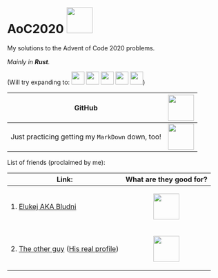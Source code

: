 # AoC2020 <img src="https://rustacean.net/assets/rustacean-flat-happy.png" width="60" height="auto">


My solutions to the Advent of Code 2020 problems.

*Mainly in **Rust**.*
<img src="https://upload.wikimedia.org/wikipedia/commons/thumb/d/d5/Rust_programming_language_black_logo.svg/1024px-Rust_programming_language_black_logo.svg.png" height="15" width="auto">

(Will try expanding to: 
<img src="https://upload.wikimedia.org/wikipedia/commons/thumb/1/1c/Haskell-Logo.svg/1280px-Haskell-Logo.svg.png" height="30" width="auto">
<img src="https://upload.wikimedia.org/wikipedia/commons/thumb/4/4c/Typescript_logo_2020.svg/1200px-Typescript_logo_2020.svg.png" height="30" width="auto">
<img src="https://p7.hiclipart.com/preview/762/331/665/go-programming-language-computer-programming-programmer-programming-language.jpg" height="30" width="auto">
<img src="https://upload.wikimedia.org/wikipedia/commons/thumb/1/18/ISO_C%2B%2B_Logo.svg/306px-ISO_C%2B%2B_Logo.svg.png" height="30" width="auto">
<img src="http://www.pngmart.com/files/7/Python-PNG-File.png" height="30" width="auto">)

| GitHub | <img src="https://github.githubassets.com/images/modules/logos_page/Octocat.png" height="60" width="auto"> |
| --- | --- |
| Just practicing getting my `MarkDown` down, too! | <img src="https://cdn0.iconfinder.com/data/icons/octicons/1024/markdown-512.png" height="60" width="auto"> |

List of friends (proclaimed by me):

| Link: | What are they good for? |
| --- | --- |
| 1. [Elukej AKA Bludni](https://github.com/Bludni) | <p align="center"><img src="https://seeklogo.com/images/D/dota-2-logo-A8CAC9B4C9-seeklogo.com.png" height="60" width="auto"></p> |
| 2. [The other guy](https://github.com/sheepy9) ([His real profile](https://github.com/arijanamigh)) | <p align="center"><img src="https://lh3.googleusercontent.com/proxy/UdawtypfKQRSTo7mxbZVn5I2xrIocz5sJBuxYtWeyUCZ6EusURPOdXIsf22-1H6jKQo0q9aYwwLN_Eh67TI54m6B1e-ktJ23b-5vC9H2Gkqq9XYaEtNlmj8vHn-7UYEbzrDFI1k" height="60" width="auto"></p> |